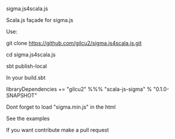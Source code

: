 sigma.js4scala.js

Scala.js façade for sigma.js

Use:

git clone https://github.com/gilcu2/sigma.js4scala.js.git

cd sigma.js4scala.js

sbt publish-local

In your build.sbt

libraryDependencies += "gilcu2" %%% "scala-js-sigma" % "0.1.0-SNAPSHOT"

Dont forget to load "sigma.min.js" in the html

See the examples

If you want contribute make a pull request
